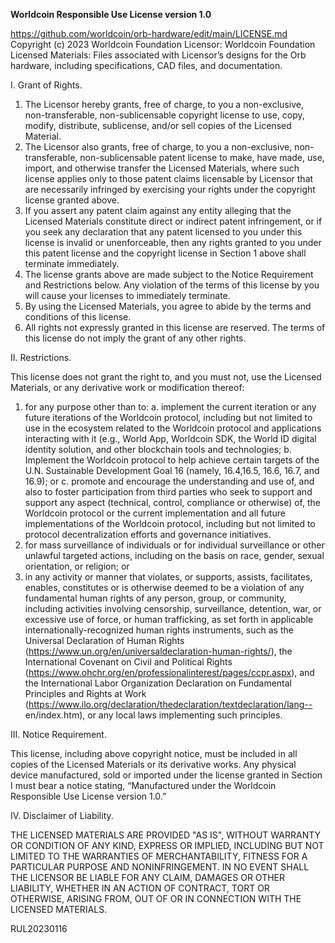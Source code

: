 **Worldcoin Responsible Use License version 1.0**

https://github.com/worldcoin/orb-hardware/edit/main/LICENSE.md
Copyright (c) 2023 Worldcoin Foundation
Licensor: Worldcoin Foundation
Licensed Materials: Files associated with Licensor’s designs for the Orb hardware, including specifications, CAD files, and documentation.


I. Grant of Rights.

  1. The Licensor hereby grants, free of charge, to you a non-exclusive, non-transferable, non-sublicensable copyright license to use, copy, modify, distribute, sublicense, and/or sell copies of the Licensed Material. 
  2. The Licensor also grants, free of charge, to you a non-exclusive, non-transferable, non-sublicensable patent license to make, have made, use, import, and otherwise transfer the Licensed Materials, where such license applies only to those patent claims licensable by Licensor that are necessarily infringed by exercising your rights under the copyright license granted above.
  3. If you assert any patent claim against any entity alleging that the Licensed Materials constitute direct or indirect patent infringement, or if you seek any declaration that any patent licensed to you under this license is invalid or unenforceable, then any rights granted to you under this patent license and the copyright license in Section 1 above shall terminate immediately.
  4. The license grants above are made subject to the Notice Requirement and Restrictions below. Any violation of the terms of this license by you will cause your licenses to immediately terminate. 
  5. By using the Licensed Materials, you agree to abide by the terms and conditions of this license. 
  6. All rights not expressly granted in this license are reserved. The terms of this license do not imply the grant of any other rights.

II. Restrictions.

This license does not grant the right to, and you must not, use the Licensed Materials, or any derivative work or modification thereof:

  1. for any purpose other than to:
    a. implement the current iteration or any future iterations of the Worldcoin protocol, including but not limited to use in the ecosystem related to the Worldcoin protocol and applications interacting with it (e.g., World App, Worldcoin SDK, the World ID digital identity solution, and other blockchain tools and technologies; 
    b. Implement the Worldcoin protocol to help achieve certain targets of the U.N. Sustainable Development Goal 16 (namely, 16.4,16.5, 16.6, 16.7, and 16.9); or
    c. promote and encourage the understanding and use of, and also to foster participation from third parties who seek to support and support any aspect (technical, control, compliance or otherwise) of, the Worldcoin protocol or the current implementation and all future implementations of the Worldcoin protocol, including but not limited to protocol decentralization efforts and governance initiatives.
  2. for mass surveillance of individuals or for individual surveillance or other unlawful targeted actions, including on the basis on race, gender, sexual orientation, or religion; or
  3. in any activity or manner that violates, or supports, assists, facilitates, enables, constitutes or is otherwise deemed to be a violation of any fundamental human rights of any person, group, or community, including activities involving censorship, surveillance, detention, war, or excessive use of force, or human trafficking, as set forth in applicable internationally-recognized human rights instruments, such as the Universal Declaration of Human Rights (https://www.un.org/en/universaldeclaration-human-rights/), the International Covenant on Civil and Political Rights (https://www.ohchr.org/en/professionalinterest/pages/ccpr.aspx), and the International Labor Organization Declaration on Fundamental Principles and Rights at Work (https://www.ilo.org/declaration/thedeclaration/textdeclaration/lang-- en/index.htm), or any local laws implementing such principles.

III. Notice Requirement.

This license, including above copyright notice, must  be included in all copies of the Licensed Materials or its derivative works. Any physical device manufactured, sold or imported under the license granted in Section I must bear a notice stating, “Manufactured under the Worldcoin Responsible Use License version 1.0.”

IV. Disclaimer of Liability. 

THE LICENSED MATERIALS ARE PROVIDED "AS IS", WITHOUT WARRANTY OR CONDITION OF ANY KIND, EXPRESS OR IMPLIED, INCLUDING BUT NOT LIMITED TO THE WARRANTIES OF MERCHANTABILITY, FITNESS FOR A PARTICULAR PURPOSE AND NONINFRINGEMENT. IN NO EVENT SHALL THE LICENSOR BE LIABLE FOR ANY CLAIM, DAMAGES OR OTHER LIABILITY, WHETHER IN AN ACTION OF CONTRACT, TORT OR OTHERWISE, ARISING FROM, OUT OF OR IN CONNECTION WITH THE LICENSED MATERIALS.


RUL20230116

